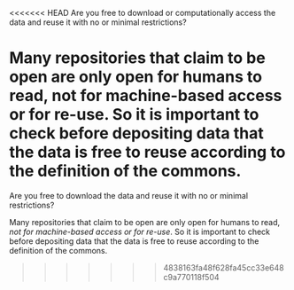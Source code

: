 <<<<<<< HEAD
Are you free to download or computationally access the data and reuse it with no or  minimal restrictions?

Many repositories that claim to be open are only open for humans to read, not for machine-based access or for re-use. So it is important to check before depositing data that the data is free to reuse according to the definition of the commons.
=======
Are you free to download the data and reuse it with no or minimal restrictions?

Many repositories that claim to be open are only open for humans to read, *not for machine-based access or for re-use*. So it is important to check before depositing data that the data is free to reuse according to the definition of the commons. 
>>>>>>> 4838163fa48f628fa45cc33e648c9a770118f504
